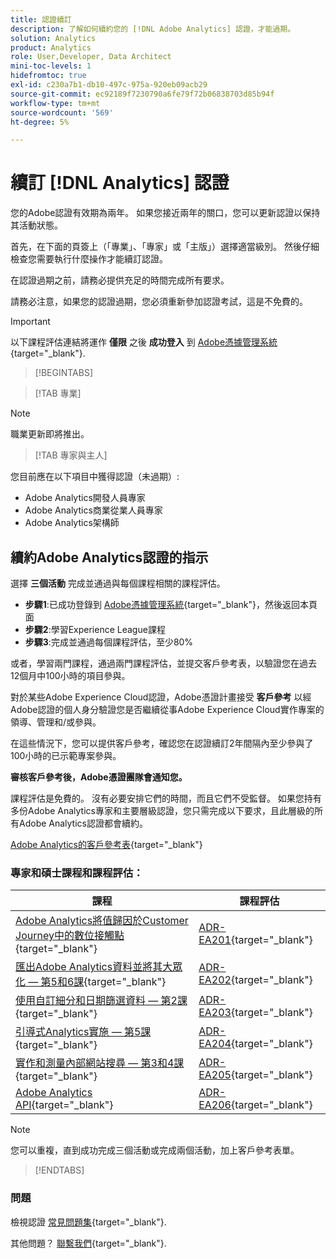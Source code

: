 ```yaml
---
title: 認證續訂
description: 了解如何續約您的 [!DNL Adobe Analytics] 認證，才能過期。
solution: Analytics
product: Analytics
role: User,Developer, Data Architect
mini-toc-levels: 1
hidefromtoc: true
exl-id: c230a7b1-db10-497c-975a-920eb09acb29
source-git-commit: ec92189f7230790a6fe79f72b06838703d85b94f
workflow-type: tm+mt
source-wordcount: '569'
ht-degree: 5%

---
```


# 續訂 [!DNL Analytics] 認證

您的Adobe認證有效期為兩年。 如果您接近兩年的關口，您可以更新認證以保持其活動狀態。

首先，在下面的頁簽上（「專業」、「專家」或「主版」）選擇適當級別。 然後仔細檢查您需要執行什麼操作才能續訂認證。

在認證過期之前，請務必提供充足的時間完成所有要求。

請務必注意，如果您的認證過期，您必須重新參加認證考試，這是不免費的。

>[!IMPORTANT]
>
>以下課程評估連結將運作 **僅限** 之後 **成功登入** 到 [Adobe憑據管理系統](http://www.certmetrics.com/adobe){target="_blank"}.

>[!BEGINTABS]

>[!TAB 專業]

>[!NOTE]
>
>職業更新即將推出。

>[!TAB 專家與主人]

您目前應在以下項目中獲得認證（未過期）:

* Adobe Analytics開發人員專家
* Adobe Analytics商業從業人員專家
* Adobe Analytics架構師

## 續約Adobe Analytics認證的指示

選擇 **三個活動** 完成並通過與每個課程相關的課程評估。

* **步驟1**:已成功登錄到 [Adobe憑據管理系統](http://www.certmetrics.com/adobe){target="_blank"}，然後返回本頁面
* **步驟2**:學習Experience League課程
* **步驟3**:完成並通過每個課程評估，至少80%

或者，學習兩門課程，通過兩門課程評估，並提交客戶參考表，以驗證您在過去12個月中100小時的項目參與。

對於某些Adobe Experience Cloud認證，Adobe憑證計畫接受 **客戶參考** 以經Adobe認證的個人身分驗證您是否繼續從事Adobe Experience Cloud實作專案的領導、管理和/或參與。

在這些情況下，您可以提供客戶參考，確認您在認證續訂2年間隔內至少參與了100小時的已示範專案參與。

**審核客戶參考後，Adobe憑證團隊會通知您。**

課程評估是免費的。 沒有必要安排它們的時間，而且它們不受監督。 如果您持有多份Adobe Analytics專家和主要層級認證，您只需完成以下要求，且此層級的所有Adobe Analytics認證都會續約。

[Adobe Analytics的客戶參考表](https://www.certmetrics.com/adobe/candidate/caveon_sso_adobe.aspx?ssoLogin=true&amp;eid=ADR-EA200){target="_blank"}

### 專家和碩士課程和課程評估：

| 課程 | 課程評估 |
| ------- | ------- |
| [Adobe Analytics將值歸因於Customer Journey中的數位接觸點](https://experienceleague.adobe.com/?recommended=Analytics-U-1-2020.2){target="_blank"} | [ADR-EA201](https://www.certmetrics.com/adobe/candidate/caveon_sso_adobe.aspx?ssoLogin=true&amp;eid=ADR-EA201){target="_blank"} |
| [匯出Adobe Analytics資料並將其大眾化 — 第5和6課](https://experienceleague.adobe.com/?recommended=Analytics-A-1-2022.1.democratizing){target="_blank"} | [ADR-EA202](https://www.certmetrics.com/adobe/candidate/caveon_sso_adobe.aspx?ssoLogin=true&amp;eid=ADR-EA202){target="_blank"} |
| [使用自訂細分和日期篩選資料 — 第2課](https://experienceleague.adobe.com/?recommended=Analytics-U-1-2021.1.filterdata){target="_blank"} | [ADR-EA203](https://www.certmetrics.com/adobe/candidate/caveon_sso_adobe.aspx?ssoLogin=true&amp;eid=ADR-EA203){target="_blank"} |
| [引導式Analytics實施 — 第5課](https://experienceleague.adobe.com/?recommended=Analytics-D-1-2019.1){target="_blank"} | [ADR-EA204](https://www.certmetrics.com/adobe/candidate/caveon_sso_adobe.aspx?ssoLogin=true&amp;eid=ADR-EA204){target="_blank"} |
| [ 實作和測量內部網站搜尋 — 第3和4課](https://experienceleague.adobe.com/?recommended=Analytics-U-1-2021.1.search){target="_blank"} | [ADR-EA205](https://www.certmetrics.com/adobe/candidate/caveon_sso_adobe.aspx?ssoLogin=true&amp;eid=ADR-EA205){target="_blank"} |
| [Adobe Analytics API](https://experienceleague.adobe.com/docs/analytics-learn/tutorials/apis/using-analysis-workspace-to-build-api-2-requests.html?lang=en){target="_blank"} | [ADR-EA206](https://www.certmetrics.com/adobe/candidate/caveon_sso_adobe.aspx?ssoLogin=true&amp;eid=ADR-EA206){target="_blank"} |

>[!NOTE]
>
>您可以重複，直到成功完成三個活動或完成兩個活動，加上客戶參考表單。

>[!ENDTABS]

### 問題

檢視認證 [常見問題集](https://experienceleague.adobe.com/docs/certification/certification/faq.html?lang=en){target="_blank"}.

其他問題？ [聯繫我們](mailto:certif@adobe.com){target="_blank"}.
